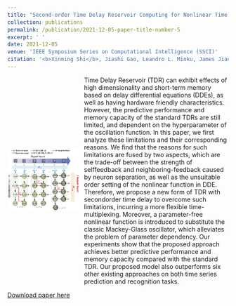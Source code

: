 ```yaml
---
title: "Second-order Time Delay Reservoir Computing for Nonlinear Time Series Problems"
collection: publications
permalink: /publication/2021-12-05-paper-title-number-5
excerpt: ' '
date: 2021-12-05
venue: 'IEEE Symposium Series on Computational Intelligence (SSCI)'
citation: '<b>Xinming Shi</b>, Jiashi Gao, Leandro L. Minku, James Jian Qiao Yu  and Xin Yao, "Second-order Time Delay Reservoir Computing for Nonlinear Time Series Problems," <i>2021 IEEE Symposium Series on Computational Intelligence (SSCI)</i>, Orlando, FL, USA, 2021, pp. 1-8, doi: 10.1109/SSCI50451.2021.9659913.'
---
```

<div style='display: flex; align-items: center;'>
  <div style='flex: 1;'>
    <img src='https://github.com/embeddedsky/xinmingshi.github.io/raw/master/images/paper5.png' alt="Memristor-Based Neuron Circuit" style='width: 150%;'>
  </div>
  <div style='flex: 2; margin-left: 10px;'>
    <div>Time Delay Reservoir (TDR) can exhibit effects of high dimensionality and short-term memory based on delay differential equations (DDEs), as well as having hardware friendly characteristics. However, the predictive performance and memory capacity of the standard TDRs are still limited, and dependent on the hyperparameter of the oscillation function. In this paper, we first analyze these limitations and their corresponding reasons. We find that the reasons for such limitations are fused by two aspects, which are the trade-off between the strength of selffeedback and neighboring-feedback caused by neuron separation, as well as the unsuitable order setting of the nonlinear function in DDE. Therefore, we propose a new form of TDR with secondorder time delay to overcome such limitations, incurring a more flexible time-multiplexing. Moreover, a parameter-free nonlinear function is introduced to substitute the classic Mackey-Glass oscillator, which alleviates the problem of parameter dependency. Our experiments show that the proposed approach achieves better predictive performance and memory capacity compared with the standard TDR. Our proposed model also outperforms six other existing approaches on both time series prediction and recognition tasks.</div>
  </div>
</div> 

[Download paper here](https://github.com/embeddedsky/xinmingshi.github.io/raw/master/files/paper5.pdf)


